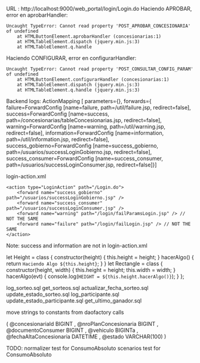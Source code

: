 URL : http://localhost:9000/web_portal/login/Login.do
Haciendo APROBAR, error en aprobarHandler:
``` [Brownser Console]
Uncaught TypeError: Cannot read property 'POST_APROBAR_CONCESIONARIA' of undefined
    at HTMLButtonElement.aprobarHandler (concesionarias:1)
    at HTMLTableElement.dispatch (jquery.min.js:3)
    at HTMLTableElement.q.handle
```
Haciendo CONFIGURAR, error en configurarHandler:
``` [Brownser Console]
Uncaught TypeError: Cannot read property 'POST_CONSULTAR_CONFIG_PARAM' of undefined
    at HTMLButtonElement.configurarHandler (concesionarias:1)
    at HTMLTableElement.dispatch (jquery.min.js:3)
    at HTMLTableElement.q.handle (jquery.min.js:3)
```
Backend logs:
ActionMapping [
    parameters={}, 
    forwards={
        failure=ForwardConfig [name=failure, path=/util/failure.jsp, redirect=false],
        success=ForwardConfig [name=success, path=/concesionarias/tableConcesionarias.jsp, redirect=false],
        warning=ForwardConfig [name=warning, path=/util/warning.jsp, redirect=false],
        information=ForwardConfig [name=information, path=/util/information.jsp, redirect=false],
        success_gobierno=ForwardConfig [name=success_gobierno, path=/usuarios/successLoginGobierno.jsp, redirect=false], 
        success_consumer=ForwardConfig [name=success_consumer, path=/usuarios/successLoginConsumer.jsp, redirect=false]}]

login-action.xml
```
<action type="LoginAction" path="/Login.do">
    <forward name="success_gobierno" path="/usuarios/successLoginGobierno.jsp" />
    <forward name="success_consumer" path="/usuarios/successLoginConsumer.jsp" />
    <forward name="warning" path="/login/failParamsLogin.jsp" /> // NOT THE SAME
    <forward name="failure" path="/login/failLogin.jsp" /> // NOT THE SAME
</action>
```
Note: success and information are not in login-action.xml


let Height = class {
    constructor(height) {
        this.height = height;
    }
    hacerAlgo() {
        return `Haciendo Algo ${this.height}`;
    }
}
let Rectangle = class {
  constructor(height, width) {
    this.height = height;
    this.width = width;
  }
  hacerAlgo(evt) {
        console.log(`HEIGHT = ${this.height.hacerAlgo()}`);
    }
};




log_sorteo.sql
get_sorteos.sql
actualizar_fecha_sorteo.sql
update_estado_sorteo.sql
log_participante.sql
update_estado_participante.sql
get_ultimo_ganador.sql


move strings to constants from daofactory calls


(
    @concesionariaId BIGINT
    , @nroPlanConcesionaria BIGINT
    , @documentoConsumer BIGINT
    , @vehiculo BIGINTa
    , @fechaAltaConcesionaria DATETIME
    , @estado VARCHAR(100)
)


TODO:
    normalizer test for ConsumoAbsoluto
    scenarios test for ConsumoAbsoluto

